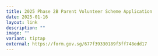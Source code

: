 ```yaml
---
title: 2025 Phase 2B Parent Volunteer Scheme Application
date: 2025-01-16
layout: link
description: ""
image: ""
variant: tiptap
external: https://form.gov.sg/677f39330189f3ff748edd17
---
```

